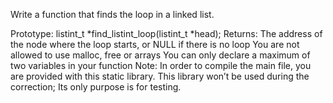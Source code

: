 Write a function that finds the loop in a linked list.

Prototype: listint_t *find_listint_loop(listint_t *head);
Returns: The address of the node where the loop starts, or NULL if there is no loop
You are not allowed to use malloc, free or arrays
You can only declare a maximum of two variables in your function
Note: In order to compile the main file, you are provided with this static library. This library won’t be used during the correction; Its only purpose is for testing.